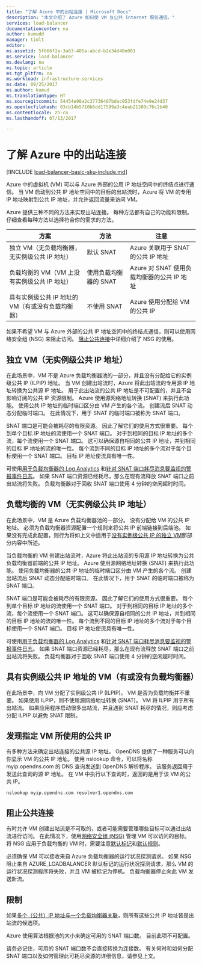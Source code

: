 ```yaml
---
title: "了解 Azure 中的出站连接 | Microsoft Docs"
description: "本文介绍了 Azure 如何使 VM 与公共 Internet 服务通信。"
services: load-balancer
documentationcenter: na
author: kumudd
manager: timlt
editor: 
ms.assetid: 5f666f2a-3a63-405a-abcd-b2e34d40e001
ms.service: load-balancer
ms.devlang: na
ms.topic: article
ms.tgt_pltfrm: na
ms.workload: infrastructure-services
ms.date: 09/25/2017
ms.author: kumud
ms.translationtype: HT
ms.sourcegitcommit: 54454e98a2c37736407bdac953fdfe74e9e24d37
ms.openlocfilehash: 03cb14b5710b6dd17599a3c4eab21380c76c2b40
ms.contentlocale: zh-cn
ms.lasthandoff: 07/13/2017

---
```


# <a name="understanding-outbound-connections-in-azure"></a>了解 Azure 中的出站连接

[!INCLUDE [load-balancer-basic-sku-include.md](../../includes/load-balancer-basic-sku-include.md)]

Azure 中的虚拟机 (VM) 可以与 Azure 外部的公用 IP 地址空间中的终结点进行通信。 当 VM 启动到公共 IP 地址空间中的目标的出站流时，Azure 将 VM 的专用 IP 地址映射到公共 IP 地址，并允许返回流量来访问 VM。

Azure 提供三种不同的方法来实现出站连接。 每种方法都有自己的功能和限制。 仔细查看每种方法以选择符合你的需求的方法。

| 方案 | 方法 | 注意 |
| --- | --- | --- |
| 独立 VM（无负载均衡器，无实例级公共 IP 地址） |默认 SNAT |Azure 关联用于 SNAT 的公共 IP 地址 |
| 负载均衡的 VM（VM 上没有实例级公共 IP 地址） |使用负载均衡器的 SNAT |Azure 对 SNAT 使用负载均衡器的公共 IP 地址 |
| 具有实例级公共 IP 地址的 VM（有或没有负载均衡器） |不使用 SNAT |Azure 使用分配给 VM 的公共 IP |

如果不希望 VM 与 Azure 外部的公共 IP 地址空间中的终结点通信，则可以使用网络安全组 (NSG) 来阻止访问。 [阻止公共连接](#preventing-public-connectivity)中详细介绍了 NSG 的使用。

## <a name="standalone-vm-with-no-instance-level-public-ip-address"></a>独立 VM（无实例级公共 IP 地址）

在此场景中，VM 不是 Azure 负载均衡器池的一部分，并且没有分配给它的实例级公共 IP (ILPIP) 地址。 当 VM 创建出站流时，Azure 将此出站流的专用源 IP 地址转换为公共源 IP 地址。 用于此出站流的公共 IP 地址是不可配置的，并且不会影响订阅的公共 IP 资源限制。 Azure 使用源网络地址转换 (SNAT) 来执行此功能。 使用公共 IP 地址的临时端口区分由 VM 产生的各个流。 创建流后 SNAT 动态分配临时端口。 在此情况下，用于 SNAT 的临时端口被称为 SNAT 端口。

SNAT 端口是可能会被耗尽的有限资源。 因此了解它们的使用方式很重要。 每个到单个目标 IP 地址的流使用一个 SNAT 端口。 对于到相同的目标 IP 地址的多个流，每个流使用一个 SNAT 端口。 这可以确保源自相同的公共 IP 地址，并到相同的目标 IP 地址的流的唯一性。 每个流到不同的目标 IP 地址的多个流对于每个目标使用一个 SNAT 端口。 目标 IP 地址使流具有唯一性。

可使用[用于负载均衡器的 Log Analytics](load-balancer-monitor-log.md) 和[针对 SNAT 端口耗尽消息要监视的警报事件日志](load-balancer-monitor-log.md#alert-event-log)。 如果 SNAT 端口资源已经耗尽，那么在现有流释放 SNAT 端口之前出站流将失败。 负载均衡器对于回收 SNAT 端口使用 4 分钟的空闲超时时间。

## <a name="load-balanced-vm-with-no-instance-level-public-ip-address"></a>负载均衡的 VM（无实例级公共 IP 地址）

在此场景中，VM 是 Azure 负载均衡器池的一部分。  没有分配给 VM 的公共 IP 地址。 必须为负载均衡器资源配置一个规则来将公共 IP 前端链接到后端池。  如果没有完成此配置，则行为将如上文中适用于[没有实例级公共 IP 的独立 VM](load-balancer-outbound-connections.md#standalone-vm-with-no-instance-level-public-ip-address)那部分内容中所述。

当负载均衡的 VM 创建出站流时，Azure 将此出站流的专用源 IP 地址转换为公共负载均衡器前端的公共 IP 地址。 Azure 使用源网络地址转换 (SNAT) 来执行此功能。 使用负载均衡器的公共 IP 地址的临时端口区分由 VM 产生的各个流。 创建出站流后 SNAT 动态分配临时端口。 在此情况下，用于 SNAT 的临时端口被称为 SNAT 端口。

SNAT 端口是可能会被耗尽的有限资源。 因此了解它们的使用方式很重要。 每个到单个目标 IP 地址的流使用一个 SNAT 端口。 对于到相同的目标 IP 地址的多个流，每个流使用一个 SNAT 端口。 这可以确保源自相同的公共 IP 地址，并到相同的目标 IP 地址的流的唯一性。 每个流到不同的目标 IP 地址的多个流对于每个目标使用一个 SNAT 端口。 目标 IP 地址使流具有唯一性。

可使用[用于负载均衡器的 Log Analytics](load-balancer-monitor-log.md) 和[针对 SNAT 端口耗尽消息要监视的警报事件日志](load-balancer-monitor-log.md#alert-event-log)。 如果 SNAT 端口资源已经耗尽，那么在现有流释放 SNAT 端口之前出站流将失败。 负载均衡器对于回收 SNAT 端口使用 4 分钟的空闲超时时间。

## <a name="vm-with-an-instance-level-public-ip-address-with-or-without-load-balancer"></a>具有实例级公共 IP 地址的 VM（有或没有负载均衡器）

在此场景中，向 VM 分配了实例级公共 IP (ILPIP)。 VM 是否为负载均衡并不重要。 如果使用 ILPIP，则不使用源网络地址转换 (SNAT)。 VM 将 ILPIP 用于所有出站流。 如果应用程序启动很多出站流，并且遇到 SNAT 耗尽的情况，则应考虑分配 ILPIP 以避免 SNAT 限制。

## <a name="discovering-the-public-ip-used-by-a-given-vm"></a>发现指定 VM 所使用的公共 IP

有多种方法来确定出站连接的公共源 IP 地址。 OpenDNS 提供了一种服务可以向你显示 VM 的公共 IP 地址。 使用 nslookup 命令，可以将名称 myip.opendns.com 的 DNS 查询发送到 OpenDNS 解析程序。 该服务返回用于发送此查询的源 IP 地址。 在 VM 中执行以下查询时，返回的是用于该 VM 的公共 IP。

    nslookup myip.opendns.com resolver1.opendns.com

## <a name="preventing-public-connectivity"></a>阻止公共连接

有时允许 VM 创建出站流是不可取的，或者可能需要管理哪些目标可以通过出站流进行访问。 在此情况下，使用[网络安全组 (NSG)](../virtual-network/virtual-networks-nsg.md) 管理 VM 可以访问的目标。 将 NSG 应用于负载均衡的 VM 时，需要注意[默认标记](../virtual-network/virtual-networks-nsg.md#default-tags)和[默认规则](../virtual-network/virtual-networks-nsg.md#default-rules)。

必须确保 VM 可以接收来自 Azure 负载均衡器的运行状况探测请求。 如果 NSG 阻止来自 AZURE_LOADBALANCER 默认标记的运行状况探测请求，那么 VM 的运行状况探测程序将失败，并且 VM 被标记为停机。 负载均衡器停止向此 VM 发送新流。

## <a name="limitations"></a>限制

如果[多个（公共）IP 地址与一个负载均衡器关联](load-balancer-multivip-overview.md)，则所有这些公共 IP 地址皆是出站流的候选项。

Azure 使用算法根据池的大小来确定可用的 SNAT 端口数。  目前此项不可配置。

请务必记住，可用的 SNAT 端口数不会直接转换为连接数。 有关何时和如何分配 SNAT 端口以及如何管理此可耗尽资源的详细信息，请参见上文。

